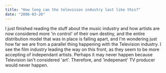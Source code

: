 ```yaml
---
title: "How long can the television industry last like this?"
date: "2006-03-20"
---
```


I just finished reading the stuff about the music industry and how artists are now considered more 'in control' of their own destiny, and the entire distribution model that was in place is falling apart, and I'm wondering just how far we are from a parallel thing happening with the Television industry. I see the film industry leading the way on this front, as they seem to be more accepting of independant artists. Perhaps it may never happen because Television isn't considered 'art'. Therefore, and 'indepenant' TV producer would never happen.
